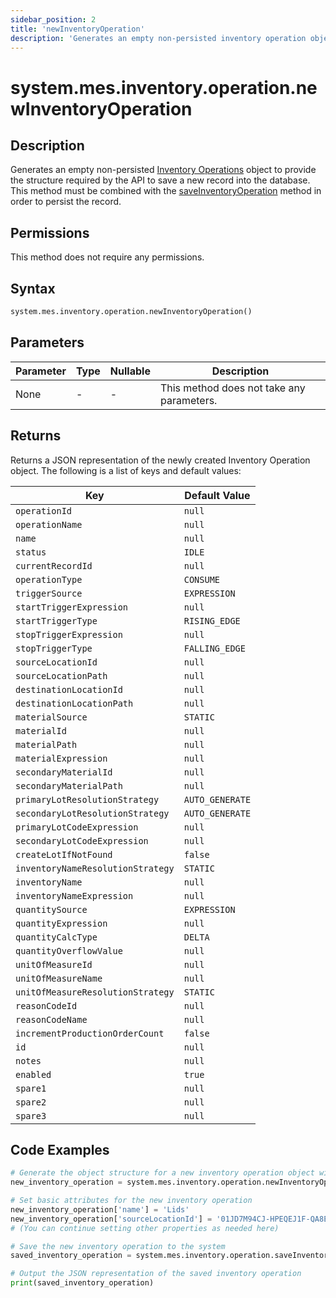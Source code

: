```yaml
---
sidebar_position: 2
title: 'newInventoryOperation'
description: 'Generates an empty non-persisted inventory operation object to provide the structure to retrieve records from the database.'
---
```


# system.mes.inventory.operation.newInventoryOperation

## Description

Generates an empty non-persisted [Inventory Operations](../../data-model/inventory-operation-model/inventory-operation) object to provide the structure required by the API
to save a new record into the database. This method must be combined with the [saveInventoryOperation](./save-inventory-operation) method in order to persist the record.

## Permissions

This method does not require any permissions.

## Syntax

```python
system.mes.inventory.operation.newInventoryOperation()
```

## Parameters

| Parameter | Type | Nullable | Description                               |
| --------- | ---- | -------- | ----------------------------------------- |
| None      | -    | -        | This method does not take any parameters. |

## Returns

Returns a JSON representation of the newly created Inventory Operation object. The following is a list of keys and default values:

| Key                               | Default Value   |
| --------------------------------- | --------------- |
| `operationId`                     | `null`          |
| `operationName`                   | `null`          |
| `name`                            | `null`          |
| `status`                          | `IDLE`          |
| `currentRecordId`                 | `null`          |
| `operationType`                   | `CONSUME`       |
| `triggerSource`                   | `EXPRESSION`    |
| `startTriggerExpression`          | `null`          |
| `startTriggerType`                | `RISING_EDGE`   |
| `stopTriggerExpression`           | `null`          |
| `stopTriggerType`                 | `FALLING_EDGE`  |
| `sourceLocationId`                | `null`          |
| `sourceLocationPath`              | `null`          |
| `destinationLocationId`           | `null`          |
| `destinationLocationPath`         | `null`          |
| `materialSource`                  | `STATIC`        |
| `materialId`                      | `null`          |
| `materialPath`                    | `null`          |
| `materialExpression`              | `null`          |
| `secondaryMaterialId`             | `null`          |
| `secondaryMaterialPath`           | `null`          |
| `primaryLotResolutionStrategy`    | `AUTO_GENERATE` |
| `secondaryLotResolutionStrategy`  | `AUTO_GENERATE` |
| `primaryLotCodeExpression`        | `null`          |
| `secondaryLotCodeExpression`      | `null`          |
| `createLotIfNotFound`             | `false`         |
| `inventoryNameResolutionStrategy` | `STATIC`        |
| `inventoryName`                   | `null`          |
| `inventoryNameExpression`         | `null`          |
| `quantitySource`                  | `EXPRESSION`    |
| `quantityExpression`              | `null`          |
| `quantityCalcType`                | `DELTA`         |
| `quantityOverflowValue`           | `null`          |
| `unitOfMeasureId`                 | `null`          |
| `unitOfMeasureName`               | `null`          |
| `unitOfMeasureResolutionStrategy` | `STATIC`        |
| `reasonCodeId`                    | `null`          |
| `reasonCodeName`                  | `null`          |
| `incrementProductionOrderCount`   | `false`         |
| `id`                              | `null`          |
| `notes`                           | `null`          |
| `enabled`                         | `true`          |
| `spare1`                          | `null`          |
| `spare2`                          | `null`          |
| `spare3`                          | `null`          |

## Code Examples

```python
# Generate the object structure for a new inventory operation object with no initial arguments
new_inventory_operation = system.mes.inventory.operation.newInventoryOperation()

# Set basic attributes for the new inventory operation
new_inventory_operation['name'] = 'Lids'
new_inventory_operation['sourceLocationId'] = '01JD7M94CJ-HPEQEJ1F-QA8EQ6VE'
# (You can continue setting other properties as needed here)

# Save the new inventory operation to the system
saved_inventory_operation = system.mes.inventory.operation.saveInventoryOperation(**new_inventory_operation)

# Output the JSON representation of the saved inventory operation
print(saved_inventory_operation)
```
